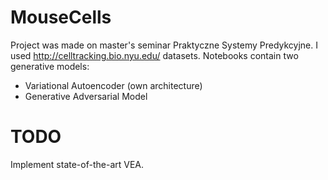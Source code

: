 # MouseCells
Project was made on master's seminar Praktyczne Systemy Predykcyjne. I used http://celltracking.bio.nyu.edu/ datasets. Notebooks contain two generative models:
* Variational Autoencoder (own architecture)
* Generative Adversarial Model

# TODO
Implement state-of-the-art VEA.
